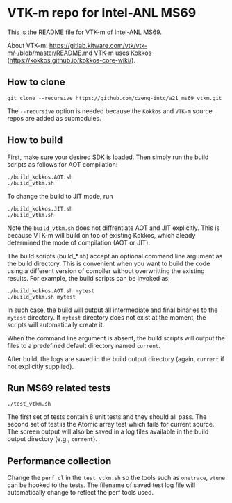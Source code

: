 # VTK-m repo for Intel-ANL MS69
This is the README file for VTK-m of Intel-ANL MS69.

About VTK-m: https://gitlab.kitware.com/vtk/vtk-m/-/blob/master/README.md
VTK-m uses Kokkos (https://kokkos.github.io/kokkos-core-wiki/).

## How to clone
```
git clone --recursive https://github.com/czeng-intc/a21_ms69_vtkm.git
```
The `--recursive` option is needed because the `Kokkos` and `VTK-m` source repos are added as submodules.

## How to build
First, make sure your desired SDK is loaded. Then simply run the build scripts as follows for AOT compilation:
```
./build_kokkos.AOT.sh
./build_vtkm.sh
```
To change the build to JIT mode, run
```
./build_kokkos.JIT.sh
./build_vtkm.sh
```
Note the `build_vtkm.sh` does not diffrentiate AOT and JIT explicitly. This is because VTK-m will build on top of existing Kokkos, which aleady determined the mode of compilation (AOT or JIT).

The build scripts (build_*.sh) accept an optional command line argument as the build directory. This is convenient when you want to build the code using a different version of compiler without overwritting the existing results. For example, the build scripts can be invoked as:
```
./build_kokkos.AOT.sh mytest
./build_vtkm.sh mytest
```
In such case, the build will output all intermediate and final binaries to the `mytest` directory. If `mytest` directory does not exist at the moment, the scripts will automatically create it.

When the command line argument is absent, the build scripts will output the files to a predefined default directory named `current`.

After build, the logs are saved in the build output directory (again, `current` if not explicitly supplied).

## Run MS69 related tests
```
./test_vtkm.sh
```
The first set of tests contain 8 unit tests and they should all pass. The second set of test is the Atomic array test which fails for current source.
The screen output will also be saved in a log files available in the build output directory (e.g., `current`).

## Performance collection
Change the `perf_cl` in the `test_vtkm.sh` so the tools such as `onetrace`, `vtune` can be hooked to the tests. The filename of saved test log file will automatically change to reflect the perf tools used.
